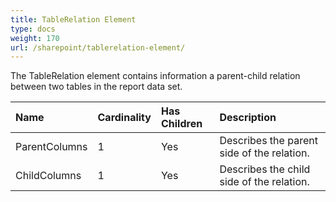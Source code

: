 ```yaml
---
title: TableRelation Element
type: docs
weight: 170
url: /sharepoint/tablerelation-element/
---
```


The TableRelation element contains information a parent-child relation between two tables in the report data set.

|**Name**|**Cardinality**|**Has Children**|**Description**|
| :- | :- | :- | :- |
|ParentColumns|1|Yes|Describes the parent side of the relation.|
|ChildColumns|1|Yes|Describes the child side of the relation.|

